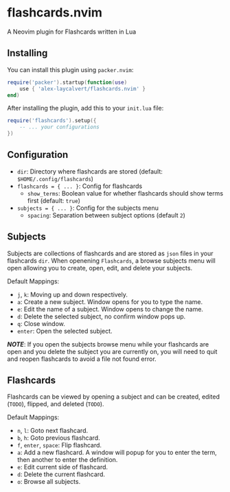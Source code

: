 # flashcards.nvim

A Neovim plugin for Flashcards written in Lua

## Installing

You can install this plugin using `packer.nvim`:

```lua
require('packer').startup(function(use)
    use { 'alex-laycalvert/flashcards.nvim' }
end)
```

After installing the plugin, add this to your `init.lua` file:

```lua
require('flashcards').setup({
    -- ... your configurations
})
```

## Configuration

- `dir`: Directory where flashcards are stored (default: `$HOME/.config/flashcards`)
- `flashcards = { ... }`: Config for flashcards
  - `show_terms`: Boolean value for whether flashcards should show terms first (default: `true`)
- `subjects = { ... }`: Config for the subjects menu
  - `spacing`: Separation between subject options (default `2`)

## Subjects

Subjects are collections of flashcards and are stored as `json` files in your
flashcards `dir`. When openening `Flashcards`, a browse subjects menu will open
allowing you to create, open, edit, and delete your subjects.

Default Mappings:
- `j`, `k`: Moving up and down respectively.
- `a`: Create a new subject. Window opens for you to type the name.
- `e`: Edit the name of a subject. Window opens to change the name.
- `d`: Delete the selected subject, no confirm window pops up.
- `q`: Close window.
- `enter`: Open the selected subject.

***NOTE***: If you open the subjects browse menu while your flashcards are open
and you delete the subject you are currently on, you will need to quit and reopen
flashcards to avoid a file not found error.

## Flashcards

Flashcards can be viewed by opening a subject and can be
created, edited (`TODO`), flipped, and deleted (`TODO`).

Default Mappings:
- `n`, `l`: Goto next flashcard.
- `b`, `h`: Goto previous flashcard.
- `f`, `enter`, `space`: Flip flashcard.
- `a`: Add a new flashcard. A window will popup for you to enter the term, then
       another to enter the definition.
- `e`: Edit current side of flashcard.
- `d`: Delete the current flashcard.
- `o`: Browse all subjects.
